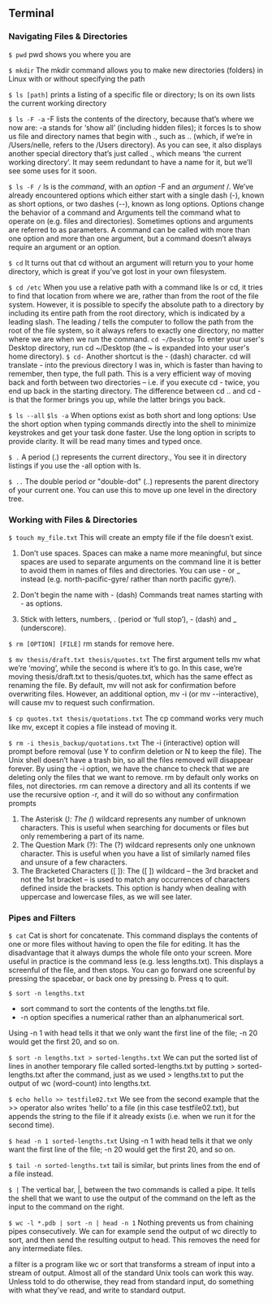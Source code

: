 ## Terminal

### Navigating Files & Directories

`$ pwd`
pwd shows you where you are

`$ mkdir`
The mkdir command allows you to make new directories (folders) in Linux with or without specifying the path

`$ ls [path]`
prints a listing of a specific file or directory; ls on its own lists the current working directory

`$ ls -F -a`
-F lists the contents of the directory, because that’s where we now are:
-a stands for ‘show all’ (including hidden files); it forces ls to show us file and directory names that begin with ., such as .. (which, if we’re in /Users/nelle, refers to the /Users directory). As you can see, it also displays another special directory that’s just called ., which means ‘the current working directory’. It may seem redundant to have a name for it, but we’ll see some uses for it soon.

`$ ls -F /`
ls is the *command*, with an *option* -F and an *argument* /. We’ve already encountered options which either start with a single dash (-), known as short options, or two dashes (--), known as long options. Options change the behavior of a command and Arguments tell the command what to operate on (e.g. files and directories). Sometimes options and arguments are referred to as parameters. A command can be called with more than one option and more than one argument, but a command doesn’t always require an argument or an option.

`$ cd`
It turns out that cd without an argument will return you to your home directory, which is great if you’ve got lost in your own filesystem.

`$ cd /etc`
When you use a relative path with a command like ls or cd, it tries to find that location from where we are, rather than from the root of the file system. However, it is possible to specify the absolute path to a directory by including its entire path from the root directory, which is indicated by a leading slash. The leading / tells the computer to follow the path from the root of the file system, so it always refers to exactly one directory, no matter where we are when we run the command.
`cd ~/Desktop`
To enter your user's Desktop directory, run cd ~/Desktop (the ~ is expanded into your user's home directory).
`$ cd-`
Another shortcut is the - (dash) character. cd will translate - into the previous directory I was in, which is faster than having to remember, then type, the full path. This is a very efficient way of moving back and forth between two directories – i.e. if you execute cd - twice, you end up back in the starting directory. The difference between cd .. and cd - is that the former brings you up, while the latter brings you back.

`$ ls --all` `$ls -a`
When options exist as both short and long options:
    Use the short option when typing commands directly into the shell to minimize keystrokes and get your task done faster.
    Use the long option in scripts to provide clarity. It will be read many times and typed once.

`$ .`
A period (.) represents the current directory., You see it in directory listings if you use the -all option with ls.

`$ ..`
The double period or "double-dot" (..) represents the parent directory of your current one. You can use this to move up one level in the directory tree.

### Working with Files & Directories

`$ touch my_file.txt`
This will create an empty file if the file doesn’t exist.

1. Don’t use spaces.
Spaces can make a name more meaningful, but since spaces are used to separate arguments on the command line it is better to avoid them in names of files and directories. You can use - or _ instead (e.g. north-pacific-gyre/ rather than north pacific gyre/). 

2. Don't begin the name with - (dash)
Commands treat names starting with - as options.

3. Stick with letters, numbers, . (period or ‘full stop’), - (dash) and _ (underscore).

`$ rm [OPTION] [FILE]`
rm stands for remove here. 

`$ mv thesis/draft.txt thesis/quotes.txt`
The first argument tells mv what we’re ‘moving’, while the second is where it’s to go. In this case, we’re moving thesis/draft.txt to thesis/quotes.txt, which has the same effect as renaming the file. By default, mv will not ask for confirmation before overwriting files. However, an additional option, mv -i (or mv --interactive), will cause mv to request such confirmation.

`$ cp quotes.txt thesis/quotations.txt`
The cp command works very much like mv, except it copies a file instead of moving it. 

`$ rm -i thesis_backup/quotations.txt`
The -i (interactive) option will prompt before removal (use Y to confirm deletion or N to keep the file). The Unix shell doesn’t have a trash bin, so all the files removed will disappear forever. By using the -i option, we have the chance to check that we are deleting only the files that we want to remove. rm by default only works on files, not directories. rm can remove a directory and all its contents if we use the recursive option -r, and it will do so without any confirmation prompts


1. The Asterisk (*): The (*) wildcard represents any number of unknown characters. This is useful when searching for documents or files but only remembering a part of its name.
2. The Question Mark (?): The (?) wildcard represents only one unknown character. This is useful when you have a list of similarly named files and unsure of a few characters.
3. The Bracketed Characters ([ ]): The ([ ]) wildcard – the 3rd bracket and not the 1st bracket – is used to match any occurrences of characters defined inside the brackets. This option is handy when dealing with uppercase and lowercase files, as we will see later.

### Pipes and Filters

`$ cat`
Cat is short for concatenate. This command displays the contents of one or more files without having to open the file for editing. It has the disadvantage that it always dumps the whole file onto your screen. More useful in practice is the command less (e.g. less lengths.txt). This displays a screenful of the file, and then stops. You can go forward one screenful by pressing the spacebar, or back one by pressing b. Press q to quit.

`$ sort -n lengths.txt`
- sort command to sort the contents of the lengths.txt file.
- -n option specifies a numerical rather than an alphanumerical sort.

Using -n 1 with head tells it that we only want the first line of the file; -n 20 would get the first 20, and so on. 

`$ sort -n lengths.txt > sorted-lengths.txt`
We can put the sorted list of lines in another temporary file called sorted-lengths.txt by putting > sorted-lengths.txt after the command, just as we used > lengths.txt to put the output of wc (word-count) into lengths.txt. 

`$ echo hello >> testfile02.txt`
We see from the second example that the >> operator also writes ‘hello’ to a file (in this case testfile02.txt), but appends the string to the file if it already exists (i.e. when we run it for the second time).

`$ head -n 1 sorted-lengths.txt`
Using -n 1 with head tells it that we only want the first line of the file; -n 20 would get the first 20, and so on. 

`$ tail -n sorted-lengths.txt`
tail is similar, but prints lines from the end of a file instead.

`$ |`
The vertical bar, |, between the two commands is called a pipe. It tells the shell that we want to use the output of the command on the left as the input to the command on the right. 

`$ wc -l *.pdb | sort -n | head -n 1`
Nothing prevents us from chaining pipes consecutively. We can for example send the output of wc directly to sort, and then send the resulting output to head. This removes the need for any intermediate files.

a filter is a program like wc or sort that transforms a stream of input into a stream of output. Almost all of the standard Unix tools can work this way. Unless told to do otherwise, they read from standard input, do something with what they’ve read, and write to standard output.